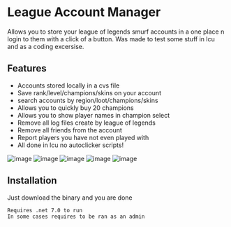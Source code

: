 
# League Account Manager

Allows you to store your league of legends smurf accounts in a one place n login to them with a click of a button.
Was made to test some stuff in lcu and as a coding excersise.


## Features

- Accounts stored locally in a cvs file
- Save rank/level/champions/skins on your account
- search accounts by region/loot/champions/skins
- Allows you to quickly buy 20 champions
- Allows you to show player names in champion select
- Remove all log files create by league of legends
- Remove all friends from the account
- Report players you have not even played with
- All done in lcu no autoclicker scripts!

![image](https://github.com/Ja-Sa-La/League-Account-Manager/assets/133235384/5f87db91-54ba-48f5-a03f-d91751b79551)
![image](https://github.com/Ja-Sa-La/League-Account-Manager/assets/133235384/ca4deff9-d291-4bc7-8b18-49eb28cb955e)
![image](https://github.com/Ja-Sa-La/League-Account-Manager/assets/133235384/cd199dc7-2f59-4cf6-aa08-0a5d2624dd12)
![image](https://github.com/Ja-Sa-La/League-Account-Manager/assets/133235384/e51377d1-7c8c-48c8-b51e-5b1e7bf3bc54)
![image](https://github.com/Ja-Sa-La/League-Account-Manager/assets/133235384/1c28ac75-9474-4365-9f1a-bd3e8e697c0d)







## Installation

Just download the binary and you are done

```
Requires .net 7.0 to run
In some cases requires to be ran as an admin
```

